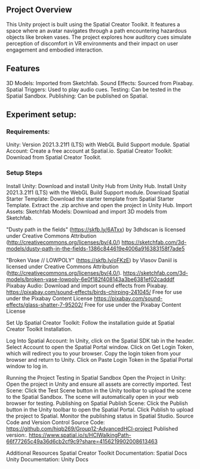 ## Project Overview
This Unity project is built using the Spatial Creator Toolkit. It features a space where an avatar navigates through a path encountering hazardous objects like broken vases. The project explores how auditory cues simulate perception of discomfort in VR environments and their impact on user engagement and embodied interaction.

## Features
3D Models: Imported from Sketchfab.
Sound Effects: Sourced from Pixabay.
Spatial Triggers: Used to play audio cues.
Testing: Can be tested in the Spatial Sandbox.
Publishing: Can be published on Spatial.

## Experiment setup:

### Requirements:
Unity: Version 2021.3.21f1 (LTS) with WebGL Build Support module.
Spatial Account: Create a free account at Spatial.io.
Spatial Creator Toolkit: Download from Spatial Creator Toolkit.

### Setup Steps
Install Unity:
Download and install Unity Hub from Unity Hub.
Install Unity 2021.3.21f1 (LTS) with the WebGL Build Support module.
Download Spatial Starter Template:
Download the starter template from Spatial Starter Template.
Extract the .zip archive and open the project in Unity Hub.
Import Assets:
Sketchfab Models: Download and import 3D models from Sketchfab.

"Dusty path in the fields" (https://skfb.ly/6ATxx)  by 3dhdscan is licensed under Creative Commons Attribution (http://creativecommons.org/licenses/by/4.0/)
https://sketchfab.com/3d-models/dusty-path-in-the-fields-1386c844619e4006a916383158f7ade5 

"Broken Vase // LOWPOLY" (https://skfb.ly/oFKzE)  by Vlasov Daniil is licensed under Creative Commons Attribution (http://creativecommons.org/licenses/by/4.0/). 
https://sketchfab.com/3d-models/broken-vase-lowpoly-6e0f182f408143a3be6381ef02cadddf 
Pixabay Audio: Download and import sound effects from Pixabay.
https://pixabay.com/sound-effects/birds-chirping-241045/ 
Free for use under the Pixabay Content License
https://pixabay.com/sound-effects/glass-shatter-7-95202/
Free for use under the Pixabay Content License

Set Up Spatial Creator Toolkit:
Follow the installation guide at Spatial Creator Toolkit Installation.


Log Into Spatial Account:
In Unity, click on the Spatial SDK tab in the header.
Select Account to open the Spatial Portal window.
Click on Get Login Token, which will redirect you to your browser.
Copy the login token from your browser and return to Unity.
Click on Paste Login Token in the Spatial Portal window to log in.

Running the Project
Testing in Spatial Sandbox
Open the Project in Unity:
Open the project in Unity and ensure all assets are correctly imported.
Test Scene:
Click the Test Scene button in the Unity toolbar to upload the scene to the Spatial Sandbox.
The scene will automatically open in your web browser for testing.
Publishing on Spatial
Publish Scene:
Click the Publish button in the Unity toolbar to open the Spatial Portal.
Click Publish to upload the project to Spatial.
Monitor the publishing status in Spatial Studio.
Source Code and Version Control
Source Code: https://github.com/hiqb269/Group12-AdvancedHCI-project
Published version:. https://www.spatial.io/s/HCIWalkingPath-66f77265c49a36d6cb2cf9c9?share=4156219902008613463

Additional Resources
Spatial Creator Toolkit Documentation: Spatial Docs
Unity Documentation: Unity Docs



